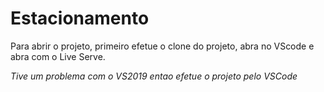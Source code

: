 # Estacionamento

Para abrir o projeto, primeiro efetue o clone do projeto, abra no VScode e abra com o Live Serve.



*Tive um problema com o VS2019 entao efetue o projeto pelo VSCode*
